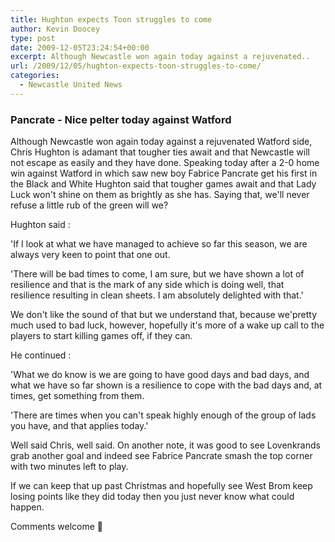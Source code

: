 ```yaml
---
title: Hughton expects Toon struggles to come
author: Kevin Doocey
type: post
date: 2009-12-05T23:24:54+00:00
excerpt: Although Newcastle won again today against a rejuvenated..
url: /2009/12/05/hughton-expects-toon-struggles-to-come/
categories:
  - Newcastle United News
---
```


### Pancrate - Nice pelter today against Watford

Although Newcastle won again today against a rejuvenated Watford side, Chris Hughton is adamant that tougher ties await and that Newcastle will not escape as easily and they have done. Speaking today after a 2-0 home win against Watford in which saw new boy Fabrice Pancrate get his first in the Black and White Hughton said that tougher games await and that Lady Luck won't shine on them as brightly as she has. Saying that, we'll never refuse a little rub of the green will we?

Hughton said :

'If I look at what we have managed to achieve so far this season, we are always very keen to point that one out.

'There will be bad times to come, I am sure, but we have shown a lot of resilience and that is the mark of any side which is doing well, that resilience resulting in clean sheets. I am absolutely delighted with that.'

We don't like the sound of that but we understand that, because we'pretty much used to bad luck, however, hopefully it's more of a wake up call to the players to start killing games off, if they can.

He continued :

'What we do know is we are going to have good days and bad days, and what we have so far shown is a resilience to cope with the bad days and, at times, get something from them.

'There are times when you can't speak highly enough of the group of lads you have, and that applies today.'

Well said Chris, well said. On another note, it was good to see Lovenkrands grab another goal and indeed see Fabrice Pancrate smash the top corner with two minutes left to play.

If we can keep that up past Christmas and hopefully see West Brom keep losing points like they did today then you just never know what could happen.

Comments welcome 🙂

